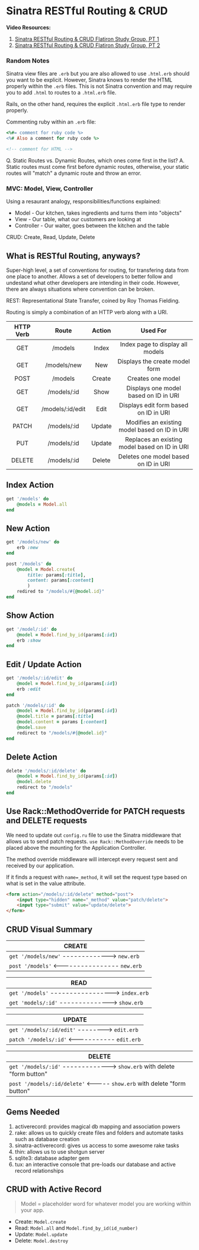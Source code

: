 # Sinatra RESTful Routing & CRUD

**Video Resources:**
1. [Sinatra RESTful Routing & CRUD Flatiron Study Group, PT 1](https://youtu.be/-S540yM5brY)
2. [Sinatra RESTful Routing & CRUD Flatiron Study Group, PT 2](https://youtu.be/OK8QYOKoH7g)

### Random Notes
  
Sinatra view files are `.erb` but you are also allowed to use `.html.erb` should you want to be explicit. However, Sinatra knows to render the HTML properly within the `.erb` files. This is not Sinatra convention and may require you to add `.html` to routes to a `.html.erb` file. 

Rails, on the other hand, requires the explicit `.html.erb` file type to render properly.

Commenting ruby within an `.erb` file:
```ruby
<%#= comment for ruby code %>
<%# Also a comment for ruby code %>
```

```html
<!-- comment for HTML -->
```
Q. Static Routes vs. Dynamic Routes, which ones come first in the list?
A. Static routes must come first before dynamic routes, otherwise, your static routes will "match" a dynamic route and throw an error. 

### MVC: Model, View, Controller

Using a resaurant analogy, responsibilities/functions explained:
  - Model - Our kitchen, takes ingredients and turns them into "objects"
  - View - Our table, what our customers are looking at
  - Controller - Our waiter, goes between the kitchen and the table

CRUD: Create, Read, Update, Delete

## What is RESTful Routing, anyways?

Super-high level, a set of conventions for routing, for transfering data from one place to another. Allows a set of developers to better follow and undestand what other developers are intending in their code. However, there are always situations where convention can be broken. 

REST: Representational State Transfer, coined by Roy Thomas Fielding.

Routing is simply a combination of an HTTP verb along with a URI. 

| HTTP Verb |       Route      | Action |                    Used For                   |
|:---------:|:----------------:|:------:|:---------------------------------------------:|
| GET       | /models          | Index  | Index page to display all models              |
| GET       | /models/new      | New    | Displays the create model form                |
| POST      | /models          | Create | Creates one model                             |
| GET       | /models/:id      | Show   | Displays one model based on ID in URI         |
| GET       | /models/:id/edit | Edit   | Displays edit form based on ID in URI         |
| PATCH     | /models/:id      | Update | Modifies an existing model based on ID in URI |
| PUT       | /models/:id      | Update | Replaces an existing model based on ID in URI |
| DELETE    | /models/:id      | Delete | Deletes one model based on ID in URI          |

## Index Action

```ruby
get '/models' do
    @models = Model.all
end
```

## New Action

```ruby
get '/models/new' do
    erb :new
end

post '/models' do
    @model = Model.create(
        title: params[:title],
        content: params[:content]
        )
    redired to "/models/#{@model.id}"
end
```

## Show Action

```ruby
get '/model/:id' do
    @model = Model.find_by_id(params[:id])
    erb :show
end
```

## Edit / Update Action

```ruby
get '/models/:id/edit' do
    @model = Model.find_by_id(params[:id])
    erb :edit
end

patch '/models/:id' do
    @model = Model.find_by_id(params[:id])
    @model.title = params[:title]
    @model.content = params [:content]
    @model.save
    redirect to "/models/#{@model.id}"
end
```

## Delete Action

```ruby
delete '/models/:id/delete' do
    @model = Model.find_by_id(params[:id])
    @model.delete
    redirect to "/models"
end
```

## Use Rack::MethodOverride for PATCH requests and DELETE requests

We need to update out `config.ru` file to use the Sinatra middleware that allows us to send patch requests.
`use Rack::MethodOverride` needs to be placed above the mounting for the Application Controller. 

The method override middleware will intercept every request sent and received by our application.

If it finds a request with `name=_method`, it will set the request type based on what is set in the value attribute. 

```html
<form action="/models/:id/delete" method="post">
    <input type="hidden" name="_method" value="patch/delete">
    <input type="submit" value="update/delete">
</form>
```

## CRUD Visual Summary

| CREATE                                       |
|----------------------------------------------|
| `get '/models/new'` -------------> `new.erb` |
| `post '/models'` <---------------- `new.erb` |

| READ                                           |
|------------------------------------------------|
| `get '/models'` -----------------> `index.erb` |
| `get 'models/:id'` --------------> `show.erb`  |

| UPDATE                                        |
|-----------------------------------------------|
| `get '/models/:id/edit'` --------> `edit.erb` |
| `patch '/models/:id'` <----------- `edit.erb` |

| DELETE                                                                  |
|-------------------------------------------------------------------------|
| `get '/models/:id'` -------------> `show.erb` with delete "form button" |
| `post '/models/:id/delete'` <----- `show.erb` with delete "form button" |

## Gems Needed

1. activerecord: provides magical db mapping and association powers
2. rake: allows us to quickly create files and folders and automate tasks such as database creation
3. sinatra-activerecord: gives us access to some awesome rake tasks
4. thin: allows us to use shotgun server
5. sqlite3: database adapter gem
6. tux: an interactive console that pre-loads our database and active record relationships

## CRUD with Active Record

>Model = placeholder word for whatever model you are working within your app.

- Create: `Model.create`
- Read: `Model.all` and `Model.find_by_id(id_number)`
- Update: `Model.update`
- Delete: `Model.destroy`

